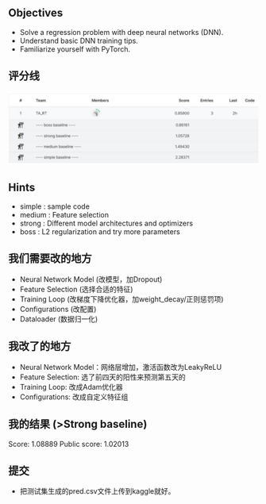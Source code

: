 


## Objectives
* Solve a regression problem with deep neural networks (DNN).
* Understand basic DNN training tips.
* Familiarize yourself with PyTorch.

## 评分线
![Grading](./Grading.png)

## Hints
* simple : sample code
* medium : Feature selection
* strong : Different model architectures and optimizers
* boss : L2 regularization and try more parameters

## 我们需要改的地方
* Neural Network Model (改模型，加Dropout)
* Feature Selection (选择合适的特征)
* Training Loop (改梯度下降优化器，加weight_decay/正则惩罚项)
* Configurations (改配置)
* Dataloader (数据归一化)

## 我改了的地方
* Neural Network Model：网络层增加，激活函数改为LeakyReLU
* Feature Selection: 选了前四天的阳性来预测第五天的
* Training Loop: 改成Adam优化器
* Configurations: 改成自定义特征组

## 我的结果 (>Strong baseline)
Score: 1.08889
Public score: 1.02013

## 提交
* 把测试集生成的pred.csv文件上传到kaggle就好。
